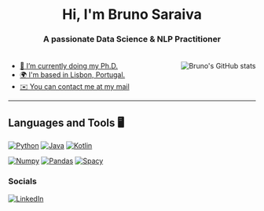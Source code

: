 <h1 align="center">Hi, I'm Bruno Saraiva</h1>
<h3 align="center">A passionate Data Science & NLP Practitioner 
  <br><br>
  <img src="https://komarev.com/ghpvc/?username=bdfsaraiva&label=Profile%20views&color=0e75b6&style=flat" alt="" />
</h3>
<a href="http://www.github.com/bdfsaraiva"><img align="right" src="https://github-readme-stats.vercel.app/api?username=bdfsaraiva&show_icons=true&hide=&count_private=true&title_color=64748b&text_color=000000&icon_color=22c55e&bg_color=ffffff&hide_border=true&show_icons=true" alt="Bruno's GitHub stats">

*   🔭  I’m currently doing my Ph.D.
*   🌍  I'm based in Lisbon, Portugal.
*   ✉️  You can contact me at [my mail](mailto:bruno.saraiva@ulusofona.pt)

<hr> 

## Languages and Tools 🖥️

[![Python](https://img.shields.io/badge/Python-FFD43B?style=for-the-badge&logo=python&logoColor=blue)](https://github.com/bdfsaraiva)
[![Java](https://img.shields.io/badge/Java-ED8B00?style=for-the-badge&logo=java&logoColor=white)](https://github.com/bdfsaraiva)
[![Kotlin](https://img.shields.io/badge/Kotlin-d75413?style=for-the-badge&logo=kotlin&logoColor=purple)](https://github.com/bdfsaraiva)


[![Numpy](https://img.shields.io/badge/Numpy-777BB4?style=for-the-badge&logo=numpy&logoColor=white)](https://github.com/bdfsaraiva)
[![Pandas](https://img.shields.io/badge/Pandas-2C2D72?style=for-the-badge&logo=pandas&logoColor=white)](https://github.com/bdfsaraiva)
[![Spacy](https://img.shields.io/badge/Spacy-0175C2?style=for-the-badge&logo=spacy&logoColor=white)](https://github.com/bdfsaraiva)

### Socials
[![LinkedIn](https://img.shields.io/badge/LinkedIn-0077B5?style=for-the-badge&logo=linkedin&logoColor=white)](https://www.linkedin.com/in/bdsaraiva/)


<!-- <hr>
<a href="http://www.github.com/bdfsaraiva"><img src="https://github-readme-stats.vercel.app/api?username=bdfsaraiva&show_icons=true&hide=&count_private=true&title_color=64748b&text_color=000000&icon_color=22c55e&bg_color=ffffff&hide_border=true&show_icons=true" alt="Bruno's GitHub stats" /></a> -->
<!--
**bdfsaraiva/bdfsaraiva** is a ✨ _special_ ✨ repository because its `README.md` (this file) appears on your GitHub profile.

Here are some ideas to get you started:

- 🔭 I’m currently working on ...
- 🌱 I’m currently learning ...
- 👯 I’m looking to collaborate on ...
- 🤔 I’m looking for help with ...
- 💬 Ask me about ...
- 📫 How to reach me: ...
- 😄 Pronouns: ...
- ⚡ Fun fact: ...
-->
